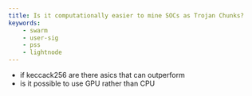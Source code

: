 ```yaml
---
title: Is it computationally easier to mine SOCs as Trojan Chunks?
keywords: 
    - swarm
    - user-sig
    - pss
    - lightnode
---
```


- if keccack256 are there asics that can outperform
- is it possible to use GPU rather than CPU